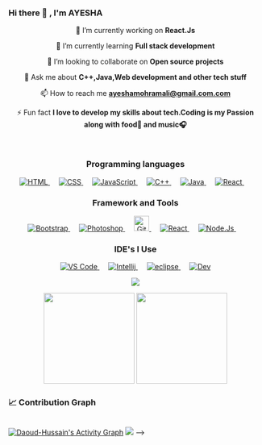 ### Hi there 👋 ,  I'm AYESHA

<div align="center">
<p>
  🔭 I’m currently working on <b>React.Js</b>

🌱 I’m currently learning <b>Full stack development</b>

👯 I’m looking to collaborate on <b>Open source projects</b>

💬 Ask me about <b>C++,Java,Web development and other tech stuff</b>

📫 How to reach me <b>ayeshamohramali@gmail.com.com</b>

⚡ Fun fact <b>I love to develop my skills about tech.Coding is my Passion along with food🍔 and music🎧</b>
</p></div>
<br>
<div align="center" >
<p > 
<h3 >Programming languages</h3>  
  <a href="#">
    <img alt="HTML" src="https://img.shields.io/badge/HTML5-E34F26?style=for-the-badge&logo=html5&logoColor=white"/>
  </a>
&emsp;
<a href="#">
    <img alt="CSS" src="https://img.shields.io/badge/CSS3-1572B6?style=for-the-badge&logo=css3&logoColor=white"/>
</a>
  &emsp;
<a href="#">
    <img alt="JavaScript" src="https://img.shields.io/badge/JavaScript-323330?style=for-the-badge&logo=javascript&logoColor=F7DF1E"/>
  </a>
  &emsp;
<a href="#">
    <img alt="C++" src="https://img.shields.io/badge/C%2B%2B-00599C?style=for-the-badge&logo=c%2B%2B&logoColor=white"/>
  </a>
  &emsp;
<a href="#">
    <img alt="Java" src="https://img.shields.io/badge/Java-ED8B00?style=for-the-badge&logo=java&logoColor=white"/>
  </a>
  &emsp;
<a href="#">
    <img alt="React" src="https://img.shields.io/badge/React-61DBFB?style=for-the-badge&logo=React&logoColor=white"/>
  </a>
&emsp;
</p>
</div>
<div align="center" >
<p > 

  <h3 >Framework and Tools</h3>  
  <a href="#" target="_blank"> 
     <img alt="Bootstrap" src="https://img.shields.io/badge/Bootstrap-563D7C?style=for-the-badge&logo=bootstrap&logoColor=white">
   </a>
   &emsp;
  <a href="#" target="_blank"> 
    <img alt="Photoshop" src="https://img.shields.io/badge/Adobe-Photoshop-31A8FF?style=for-the-badge&logo=Adobe-Photoshop&labelColor=0a446b&logoWidth=15"/>
  </a>
  &emsp;
  
  <a href="#" target="_blank"> 
    <img alt="GitHub" src="https://img.shields.io/badge/GitHub-100000?style=for-the-badge&logo=github&logoColor=white" height="30px"/>
  </a>
&emsp;
 <a href="#" target="_blank"> 
    <img alt="React" src="https://img.shields.io/badge/React-61DBFB?style=for-the-badge&logo=React&logoColor=white"/>
  </a>
&emsp;
 <a href="#" target="_blank"> 
    <img alt="Node.Js" src="https://img.shields.io/badge/Node-68a063?style=for-the-badge&logo=Node&logoColor=white" />
  </a>
&emsp;
</p>
</div>
<div align="center">
<p > 

  <h3 >IDE's I Use</h3> 
  <a href="#" target="_blank"> 
    <img alt="VS Code" src="https://img.shields.io/badge/Visual_Studio_Code-0078D4?style=for-the-badge&logo=visual%20studio%20code&logoColor=white"/>
  </a>
    &emsp;
  <a href="#" target="_blank"> 
    <img alt="Intellij" src="https://img.shields.io/badge/IntelliJIDEA-000000.svg?style=for-the-badge&logo=intellij-idea&logoColor=white"/>
  </a>
   &emsp;
  <a href="#" target="_blank"> 
    <img alt="eclipse" src="https://img.shields.io/badge/eclipse-001234.svg?style=for-the-badge&logo=eclipse&logoColor=blue"/>
  </a>
   &emsp;
  <a href="#" target="_blank"> 
    <img alt="Dev" src="https://img.shields.io/badge/Dev-001576.svg?style=for-the-badge&logo=Dev&logoColor=blue"/>
  </a>
</p>
</div>
<div><p align="center"> <img src="https://github-profile-trophy.vercel.app/?username=ayeshabaloch123&theme=radical&&theme=radical"  /> </p></div>


<div align="center">
<img height="180em" src="https://github-readme-stats.vercel.app/api?username=ayeshabaloch123&theme=radical"/>
<img height="180em" src="https://github-readme-stats-eight-theta.vercel.app/api/top-langs/?username=ayeshabaloch123&layout=compact&langs_count=8&theme=radical"/>
 </div>
 
 

<!--  
 <!--Contribution Graph Section!-->
### 📈 Contribution Graph
 
   <br/>
<a href="https://github.com/ayeshabaloch123"> <img alt="Daoud-Hussain's Activity Graph" src="https://activity-graph.herokuapp.com/graph?username=ayeshabaloch123&bg_color=0D1117&color=5BCDEC&line=5BCDEC&point=FFFFFF&hide_border=true" /></a>

<img src="https://readme-typing-svg.herokuapp.com?font=Open+Sans&color0000FF&width=500&lines=This+is+my+contribution+graph..">
 -->

